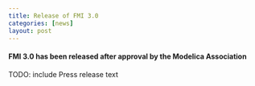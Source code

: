 ```yaml
---
title: Release of FMI 3.0
categories: [news]
layout: post
---
```


#### FMI 3.0 has been released after approval by the Modelica Association

TODO: include Press release text